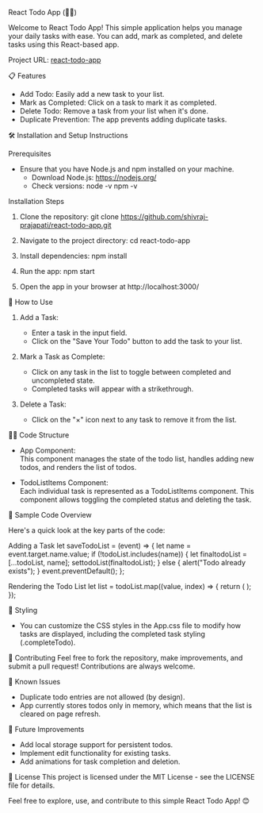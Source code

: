
React Todo App (📝🚀)

Welcome to React Todo App! This simple application helps you manage your daily tasks with ease. You can add, mark as completed, and delete tasks using this React-based app.

Project URL: [react-todo-app](#)

📋 Features
- Add Todo: Easily add a new task to your list.
- Mark as Completed: Click on a task to mark it as completed.
- Delete Todo: Remove a task from your list when it's done.
- Duplicate Prevention: The app prevents adding duplicate tasks.

🛠️ Installation and Setup Instructions

Prerequisites
- Ensure that you have Node.js and npm installed on your machine.
  - Download Node.js: https://nodejs.org/
  - Check versions:
    node -v
    npm -v

Installation Steps
1. Clone the repository:
   git clone https://github.com/shivraj-prajapati/react-todo-app.git

2. Navigate to the project directory:
   cd react-todo-app

3. Install dependencies:
   npm install

4. Run the app:
   npm start

5. Open the app in your browser at http://localhost:3000/

🚀 How to Use

1. Add a Task:
   - Enter a task in the input field.
   - Click on the "Save Your Todo" button to add the task to your list.

2. Mark a Task as Complete:
   - Click on any task in the list to toggle between completed and uncompleted state.
   - Completed tasks will appear with a strikethrough.

3. Delete a Task:
   - Click on the "×" icon next to any task to remove it from the list.

🧑‍💻 Code Structure

- App Component:  
  This component manages the state of the todo list, handles adding new todos, and renders the list of todos.
  
- TodoListItems Component:  
  Each individual task is represented as a TodoListItems component. This component allows toggling the completed status and deleting the task.

📝 Sample Code Overview

Here's a quick look at the key parts of the code:

Adding a Task
let saveTodoList = (event) => {
  let name = event.target.name.value;
  if (!todoList.includes(name)) {
    let finaltodoList = [...todoList, name];
    settodoList(finaltodoList);
  } else {
    alert("Todo already exists");
  }
  event.preventDefault();
};

Rendering the Todo List
let list = todoList.map((value, index) => {
  return (
    <TodoListItems
      key={index}
      value={value}
      indexNumber={index}
      todoList={todoList}
      settodoList={settodoList}
    />
  );
});

🎨 Styling
- You can customize the CSS styles in the App.css file to modify how tasks are displayed, including the completed task styling (.completeTodo).

🤝 Contributing
Feel free to fork the repository, make improvements, and submit a pull request! Contributions are always welcome.

🐛 Known Issues
- Duplicate todo entries are not allowed (by design).
- App currently stores todos only in memory, which means that the list is cleared on page refresh.

📝 Future Improvements
- Add local storage support for persistent todos.
- Implement edit functionality for existing tasks.
- Add animations for task completion and deletion.

📄 License
This project is licensed under the MIT License - see the LICENSE file for details.

Feel free to explore, use, and contribute to this simple React Todo App! 😊
